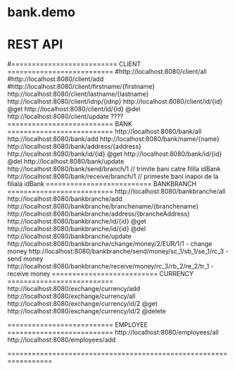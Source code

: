 # bank.demo
#							REST API
#========================== CLIENT      ==========================
#http://localhost:8080/client/all
#http://localhost:8080/client/add
#http://localhost:8080/client/firstname/{firstname}
http://localhost:8080/client/lastname/{lastname}
http://localhost:8080/client/idnp/{idnp}
http://localhost:8080/client/id/{id}  @get
http://localhost:8080/client/id/{id}	@del
http://localhost:8080/client/update   ????
========================== BANK 	   ========================== 
http://localhost:8080/bank/all
http://localhost:8080/bank/add
http://localhost:8080/bank/name/{name}
http://localhost:8080/bank/address/{address}
http://localhost:8080/bank/id/{id} @get
http://localhost:8080/bank/id/{id} @del
http://localhost:8080/bank/update
http://localhost:8080/bank/send/branch/1 // trimite bani catre filila idBank
http://localhost:8080/bank/receive/branch/1 // primeste bani inapoi de la filiala idBank
========================== BANKBRANCH  ==========================
http://localhost:8080/bankbranche/all
http://localhost:8080/bankbranche/add
http://localhost:8080/bankbranche/branchename/{branchename}
http://localhost:8080/bankbranche/address/{brancheAddress}
http://localhost:8080/bankbranche/id/{id} @get
http://localhost:8080/bankbranche/id/{id}  @del
http://localhost:8080/bankbranche/update
http://localhost:8080/bankbranche/change/money/2/EUR/1/1  - change money
http://localhost:8080/bankbranche/send/money/sc_1/sb_1/se_1/rc_3 - send money
http://localhost:8080/bankbranche/receive/money/rc_3/rb_2/re_2/tr_1 - receive money
========================== CURRENCY    ==========================
http://localhost:8080/exchange/currency/add
http://localhost:8080/exchange/currency/all
http://localhost:8080/exchange/currency/id/2  @get
http://localhost:8080/exchange/currency/id/2  @delete

========================== EMPLOYEE    ==========================
http://localhost:8080/employees/all
http://localhost:8080/employees/add

=================================================================
